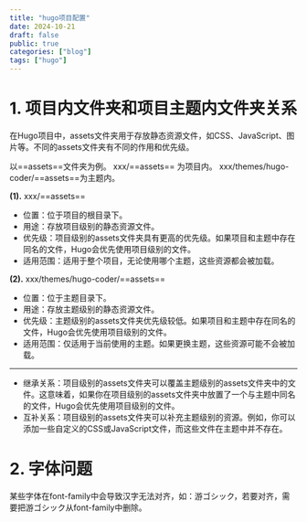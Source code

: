 ```yaml
---
title: "hugo项目配置"
date: 2024-10-21
draft: false
public: true
categories: ["blog"]
tags: ["hugo"]
---
```


# 1. 项目内文件夹和项目主题内文件夹关系

在Hugo项目中，assets文件夹用于存放静态资源文件，如CSS、JavaScript、图片等。不同的assets文件夹有不同的作用和优先级。

以==assets==文件夹为例。
xxx/==assets== 为项目内。
xxx/themes/hugo-coder/==assets==为主题内。

**(1).** xxx/==assets==

- 位置：位于项目的根目录下。
- 用途：存放项目级别的静态资源文件。
- 优先级：项目级别的assets文件夹具有更高的优先级。如果项目和主题中存在同名的文件，Hugo会优先使用项目级别的文件。
- 适用范围：适用于整个项目，无论使用哪个主题，这些资源都会被加载。

**(2).** xxx/themes/hugo-coder/==assets==

- 位置：位于主题目录下。
- 用途：存放主题级别的静态资源文件。
- 优先级：主题级别的assets文件夹优先级较低。如果项目和主题中存在同名的文件，Hugo会优先使用项目级别的文件。
- 适用范围：仅适用于当前使用的主题。如果更换主题，这些资源可能不会被加载。
----------------------------------------
- 继承关系：项目级别的assets文件夹可以覆盖主题级别的assets文件夹中的文件。这意味着，如果你在项目级别的assets文件夹中放置了一个与主题中同名的文件，Hugo会优先使用项目级别的文件。
- 互补关系：项目级别的assets文件夹可以补充主题级别的资源。例如，你可以添加一些自定义的CSS或JavaScript文件，而这些文件在主题中并不存在。

# 2. 字体问题

某些字体在font-family中会导致汉字无法对齐，如：游ゴシック，若要对齐，需要把游ゴシック从font-family中删除。